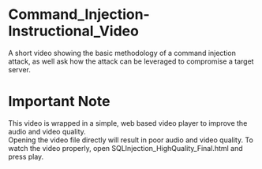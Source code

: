 # Command_Injection-Instructional_Video
A short video showing the basic methodology of a command injection attack, as well ask how the attack can be leveraged to compromise a target server.

# Important Note
This video is wrapped in a simple, web based video player to improve the audio and video quality.  
Opening the video file directly will result in poor audio and video quality.
To watch the video properly, open SQLInjection_HighQuality_Final.html and press play.
